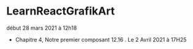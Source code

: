 # LearnReactGrafikArt
début 28 mars 2021 à 12h18


 - Chapitre 4, Notre premier composant 12.16 . Le 2 Avril 2021 à 17H25
